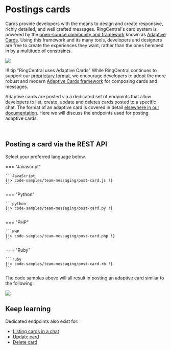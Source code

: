 # Postings cards

Cards provide developers with the means to design and create responsive, richly detailed, and well crafted messages. RingCentral's card system is powered by the [open-source community and framework](http://adaptivecards.io) known as [Adaptive Cards](../../adaptive-cards/). Using this framework and its many tools, developers and designers are free to create the experiences they want, rather than the ones hemmed in by a multitude of constraints. 

<img class="img-fluid figure-img" src="../../adaptive-cards/itinerary.png" style="max-width: 400px">

!!! tip "RingCentral uses Adaptive Cards"
    While RingCentral continues to support our [proprietary format](../../incoming-webhooks/legacy-format/), we encourage developers to adopt the more robust and modern [Adaptive Cards framework](../../adaptive-cards/) for composing cards and messages.

Adaptive cards are posted via a dedicated set of endpoints that allow developers to list, create, update and deletes cards posted to a specific chat. The format of an adaptive card is covered in detail [elsewhere in our documentation](../../adaptive-cards/). Here we will discuss the endpoints used for posting adaptive cards. 

<br clear="all">

## Posting a card via the REST API

Select your preferred language below.

=== "Javascript"

    ```JavaScript
    {!> code-samples/team-messaging/post-card.js !}
    ```

=== "Python"

    ```python
    {!> code-samples/team-messaging/post-card.py !}
    ```

=== "PHP"

    ```PHP
    {!> code-samples/team-messaging/post-card.php !}
    ```

=== "Ruby"

    ```ruby
    {!> code-samples/team-messaging/post-card.rb !}
    ```

The code samples above will all result in posting an adaptive card similar to the following:

<img src="../hello-world.png" class="img-fluid" style="max-width: 600px">

## Keep learning

Dedicated endpoints also exist for:

* [Listing cards in a chat](https://developers.ringcentral.com/api-reference/Adaptive-Cards/getGlipAdaptiveCard)
* [Update card](https://developers.ringcentral.com/api-reference/Adaptive-Cards/updateGlipAdaptiveCard)
* [Delete card](https://developers.ringcentral.com/api-reference/Adaptive-Cards/deleteGlipAdaptiveCard)
